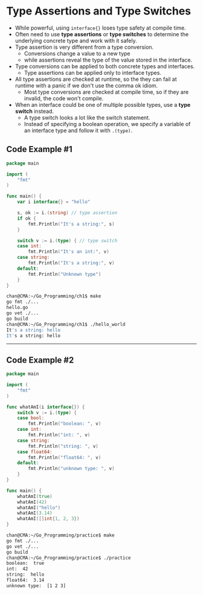# Type Assertions and Type Switches

- While powerful, using `interface{}` loses type safety at compile time.
- Often need to use **type assertions** or **type switches** to determine the underlying concrete type and work with it safely.
- Type assertion is very different from a type conversion.
  - Conversions change a value to a new type
  - while assertions reveal the type of the value stored in the interface.
- Type conversions can be applied to both concrete types and interfaces.
  - Type assertions can be applied only to interface types.
- All type assertions are checked at runtime, so the they can fail at runtime with a panic if we don't use the comma ok idiom. 
  - Most type conversions are checked at compile time, so if they are invalid, the code won't compile.
- When an interface could be one of multiple possible types, use a **type switch** instead.
  - A type switch looks a lot like the switch statement.
  - Instead of specifying a boolean operation, we specify a variable of an interface type and follow it with `.(type)`.

## Code Example #1

```go
package main

import (
	"fmt"
)

func main() {
	var i interface{} = "hello"

	s, ok := i.(string) // type assertion
	if ok {
		fmt.Println("It's a string:", s)
	}

	switch v := i.(type) { // type switch
	case int:
		fmt.Println("It's an int:", v)
	case string:
		fmt.Println("It's a string:", v)
	default:
		fmt.Println("Unknown type")
	}
}
```

```sh
chan@CMA:~/Go_Programming/ch1$ make
go fmt ./...
hello.go
go vet ./...
go build
chan@CMA:~/Go_Programming/ch1$ ./hello_world
It's a string: hello
It's a string: hello
```

---

## Code Example #2

```go
package main

import (
	"fmt"
)

func whatAmI(i interface{}) {
	switch v := i.(type) {
	case bool:
		fmt.Println("boolean: ", v)
	case int:
		fmt.Println("int: ", v)
	case string:
		fmt.Println("string: ", v)
	case float64:
		fmt.Println("float64: ", v)
	default:
		fmt.Println("unknown type: ", v)
	}
}

func main() {
	whatAmI(true)
	whatAmI(42)
	whatAmI("hello")
	whatAmI(3.14)
	whatAmI([]int{1, 2, 3})
}
```

```sh
chan@CMA:~/Go_Programming/practice$ make
go fmt ./...
go vet ./...
go build
chan@CMA:~/Go_Programming/practice$ ./practice
boolean:  true
int:  42
string:  hello
float64:  3.14
unknown type:  [1 2 3]
```

